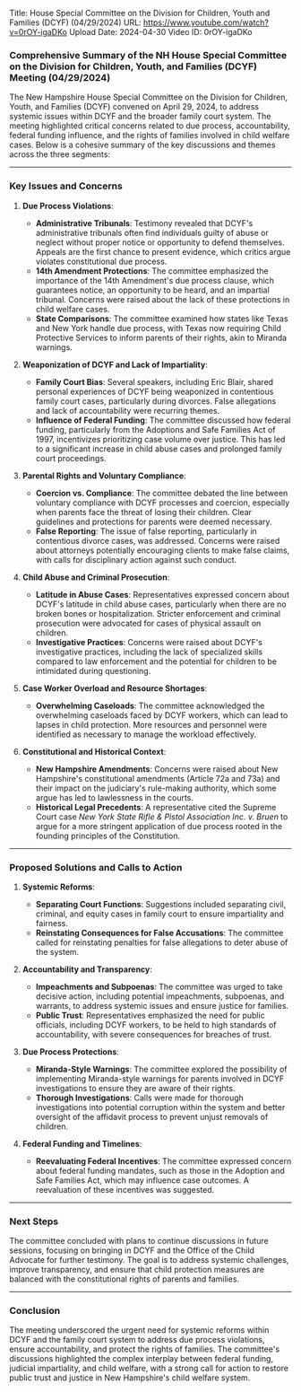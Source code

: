 Title: House Special Committee on the Division for Children, Youth and Families (DCYF) (04/29/2024)
URL: https://www.youtube.com/watch?v=0rOY-igaDKo
Upload Date: 2024-04-30
Video ID: 0rOY-igaDKo

### Comprehensive Summary of the NH House Special Committee on the Division for Children, Youth, and Families (DCYF) Meeting (04/29/2024)

The New Hampshire House Special Committee on the Division for Children, Youth, and Families (DCYF) convened on April 29, 2024, to address systemic issues within DCYF and the broader family court system. The meeting highlighted critical concerns related to due process, accountability, federal funding influence, and the rights of families involved in child welfare cases. Below is a cohesive summary of the key discussions and themes across the three segments:

---

### **Key Issues and Concerns**

1. **Due Process Violations**:
   - **Administrative Tribunals**: Testimony revealed that DCYF's administrative tribunals often find individuals guilty of abuse or neglect without proper notice or opportunity to defend themselves. Appeals are the first chance to present evidence, which critics argue violates constitutional due process.
   - **14th Amendment Protections**: The committee emphasized the importance of the 14th Amendment's due process clause, which guarantees notice, an opportunity to be heard, and an impartial tribunal. Concerns were raised about the lack of these protections in child welfare cases.
   - **State Comparisons**: The committee examined how states like Texas and New York handle due process, with Texas now requiring Child Protective Services to inform parents of their rights, akin to Miranda warnings.

2. **Weaponization of DCYF and Lack of Impartiality**:
   - **Family Court Bias**: Several speakers, including Eric Blair, shared personal experiences of DCYF being weaponized in contentious family court cases, particularly during divorces. False allegations and lack of accountability were recurring themes.
   - **Influence of Federal Funding**: The committee discussed how federal funding, particularly from the Adoptions and Safe Families Act of 1997, incentivizes prioritizing case volume over justice. This has led to a significant increase in child abuse cases and prolonged family court proceedings.

3. **Parental Rights and Voluntary Compliance**:
   - **Coercion vs. Compliance**: The committee debated the line between voluntary compliance with DCYF processes and coercion, especially when parents face the threat of losing their children. Clear guidelines and protections for parents were deemed necessary.
   - **False Reporting**: The issue of false reporting, particularly in contentious divorce cases, was addressed. Concerns were raised about attorneys potentially encouraging clients to make false claims, with calls for disciplinary action against such conduct.

4. **Child Abuse and Criminal Prosecution**:
   - **Latitude in Abuse Cases**: Representatives expressed concern about DCYF's latitude in child abuse cases, particularly when there are no broken bones or hospitalization. Stricter enforcement and criminal prosecution were advocated for cases of physical assault on children.
   - **Investigative Practices**: Concerns were raised about DCYF's investigative practices, including the lack of specialized skills compared to law enforcement and the potential for children to be intimidated during questioning.

5. **Case Worker Overload and Resource Shortages**:
   - **Overwhelming Caseloads**: The committee acknowledged the overwhelming caseloads faced by DCYF workers, which can lead to lapses in child protection. More resources and personnel were identified as necessary to manage the workload effectively.

6. **Constitutional and Historical Context**:
   - **New Hampshire Amendments**: Concerns were raised about New Hampshire's constitutional amendments (Article 72a and 73a) and their impact on the judiciary's rule-making authority, which some argue has led to lawlessness in the courts.
   - **Historical Legal Precedents**: A representative cited the Supreme Court case *New York State Rifle & Pistol Association Inc. v. Bruen* to argue for a more stringent application of due process rooted in the founding principles of the Constitution.

---

### **Proposed Solutions and Calls to Action**

1. **Systemic Reforms**:
   - **Separating Court Functions**: Suggestions included separating civil, criminal, and equity cases in family court to ensure impartiality and fairness.
   - **Reinstating Consequences for False Accusations**: The committee called for reinstating penalties for false allegations to deter abuse of the system.

2. **Accountability and Transparency**:
   - **Impeachments and Subpoenas**: The committee was urged to take decisive action, including potential impeachments, subpoenas, and warrants, to address systemic issues and ensure justice for families.
   - **Public Trust**: Representatives emphasized the need for public officials, including DCYF workers, to be held to high standards of accountability, with severe consequences for breaches of trust.

3. **Due Process Protections**:
   - **Miranda-Style Warnings**: The committee explored the possibility of implementing Miranda-style warnings for parents involved in DCYF investigations to ensure they are aware of their rights.
   - **Thorough Investigations**: Calls were made for thorough investigations into potential corruption within the system and better oversight of the affidavit process to prevent unjust removals of children.

4. **Federal Funding and Timelines**:
   - **Reevaluating Federal Incentives**: The committee expressed concern about federal funding mandates, such as those in the Adoption and Safe Families Act, which may influence case outcomes. A reevaluation of these incentives was suggested.

---

### **Next Steps**

The committee concluded with plans to continue discussions in future sessions, focusing on bringing in DCYF and the Office of the Child Advocate for further testimony. The goal is to address systemic challenges, improve transparency, and ensure that child protection measures are balanced with the constitutional rights of parents and families.

---

### **Conclusion**

The meeting underscored the urgent need for systemic reforms within DCYF and the family court system to address due process violations, ensure accountability, and protect the rights of families. The committee's discussions highlighted the complex interplay between federal funding, judicial impartiality, and child welfare, with a strong call for action to restore public trust and justice in New Hampshire's child welfare system.